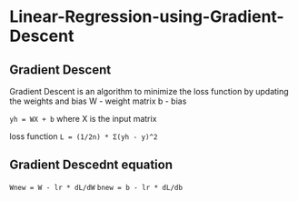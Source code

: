 # Linear-Regression-using-Gradient-Descent

## Gradient Descent
Gradient Descent is an algorithm to minimize the loss function by updating the 
weights and bias
W - weight matrix
b - bias 

`yh = WX + b`
where X is the input matrix

loss function `L = (1/2n) * Σ(yh - y)^2`

## Gradient Descednt equation
`Wnew = W - lr * dL/dW`
`bnew = b - lr * dL/db`
